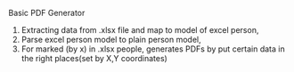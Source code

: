 Basic PDF Generator

1. Extracting data from .xlsx file and map to model of excel person,
2. Parse excel person model to plain person model,
3. For marked (by x) in .xlsx people, generates PDFs by put certain data in the right places(set by X,Y coordinates) 